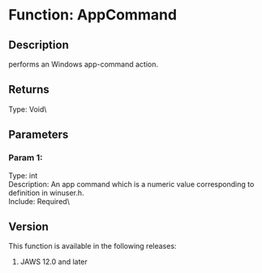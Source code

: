 # Function: AppCommand

## Description

performs an Windows app-command action.

## Returns

Type: Void\

## Parameters

### Param 1:

Type: int\
Description: An app command which is a numeric value corresponding to
definition in winuser.h.\
Include: Required\

## Version

This function is available in the following releases:

1.  JAWS 12.0 and later
